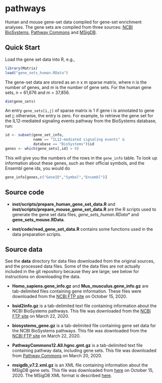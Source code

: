 # pathways

Human and mouse gene-set data compiled for gene-set enrichment
analyses. The gene sets are compiled from three sources:
[NCBI BioSystems][biosystems], [Pathway Commons][pc] and
[MSigDB][msigdb].

## Quick Start

Load the gene set data into R, e.g.,

```R
library(Matrix)
load("gene_sets_human.RData")
```

The gene-set data are stored as an n x m sparse matrix, where n is the
number of genes, and m is the number of gene sets. For the human gene
sets, n = 61,676 and m = 37,856.

```R
dim(gene_sets)
```

An entry `gene_sets[i,j]` of sparse matrix is 1 if gene i is annotated
to gene set j; otherwise, the entry is zero. For example, to retrieve
the gene set for the IL12-mediated signaling events pathway from the
BioSystems database, run:

```R
id <- subset(gene_set_info,
             name == "IL12-mediated signaling events" &
             database == "BioSystems")$id
genes <- which(gene_sets[,id] > 0)
```

This will give you the numbers of the rows in the `gene_info`
table. To look up information about these genes, such as their
official symbols, and the Ensembl gene ids, you would do

```R
gene_info[genes,c("GeneID","Symbol","Ensembl")]
```

## Source code

+ **inst/scripts/prepare_human_gene_set_data.R** and
  **inst/scripts/prepare_mouse_gene_set_data.R** are the R scripts used
  to generate the gene set data files, *gene_sets_human.RData** and
  **gene_sets_mouse.RData**.

+ **inst/code/read_gene_set_data.R** contains some functions
  used in the data preparation scripts.

## Source data

See the **data** directory for data files downloaded from the original
sources, and the processed data files. Some of the data files are not
actually included in the git repository because they are large; see
below for instructions on downloading the data.

+ **Homo_sapiens.gene_info.gz** and **Mus_musculus.gene_info.gz** are
  tab-delimited files containing gene information. These files were
  downloaded from the [NCBI FTP site][ncbi-ftp-gene] on October
  15, 2020.

+ **bsid2info.gz** is a tab-delimited text file containing information
  about the NCBI BioSystems pathways. This file was downloaded from
  the [NCBI FTP site][ncbi-ftp-biosystems] on March 22, 2020.

+ **biosystems_gene.gz** is a tab-delimited file containing gene set
  data for the NCBI BioSystems pathways. This file was downloaded from
  the [NCBI FTP site][ncbi-ftp-biosystems] on March 22, 2020.

+ **PathwayCommons12.All.hgnc.gmt.gz** is a tab-delimited text file
  containing pathway data, including gene sets. This file was
  downloaded from [Pathway Commons][pc-12-downloads] on March
  20, 2020.

+ **msigdb_v7.2.xml.gz** is an XML file containing information about
  the MSigDB gene sets. This file was downloaded from
  [here][msigdb-download] on October 15, 2020. The MSigDB XML format
  is described [here][msigdb-xml-format].

[biosystems]: https://www.ncbi.nlm.nih.gov/biosystems
[pc]: https://www.pathwaycommons.org
[ncbi-ftp-gene]: https://ftp.ncbi.nih.gov/gene
[hgnc]: https://www.genenames.org/download/custom
[ncbi-ftp-biosystems]: https://ftp.ncbi.nih.gov/pub/biosystems
[pc-12-downloads]: https://www.pathwaycommons.org/archives/PC2/v12
[gaf]: http://geneontology.org/docs/go-annotation-file-gaf-format-2.1
[msigdb]: https://www.gsea-msigdb.org/gsea/msigdb
[msigdb-download]: https://www.gsea-msigdb.org/gsea/downloads.jsp
[msigdb-xml-format]: https://software.broadinstitute.org/cancer/software/gsea/wiki/index.php/MSigDB_XML_description
